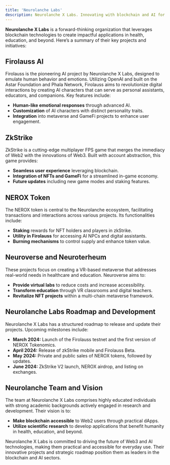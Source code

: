 ```yaml
---
title: 'Neurolanche Labs'
description: Neurolanche X Labs. Innovating with blockchain and AI for practical applications in health, education, and beyond. Explore Firolauss AI.
---
```


**Neurolanche X Labs** is a forward-thinking organization that leverages blockchain technologies to create impactful applications in health, education, and beyond. Here’s a summary of their key projects and initiatives:

## Firolauss AI

Firolauss is the pioneering AI project by Neurolanche X Labs, designed to emulate human behavior and emotions. Utilizing OpenAI and built on the Astar Foundation and Phala Network, Firolauss aims to revolutionize digital interactions by creating AI characters that can serve as personal assistants, educators, and companions. Key features include:

- **Human-like emotional responses** through advanced AI.
- **Customization** of AI characters with distinct personality traits.
- **Integration** into metaverse and GameFi projects to enhance user engagement.

## ZkStrike

ZkStrike is a cutting-edge multiplayer FPS game that merges the immediacy of Web2 with the innovations of Web3. Built with account abstraction, this game provides:

- **Seamless user experience** leveraging blockchain.
- **Integration of NFTs and GameFi** for a streamlined in-game economy.
- **Future updates** including new game modes and staking features.

## NEROX Token

The NEROX token is central to the Neurolanche ecosystem, facilitating transactions and interactions across various projects. Its functionalities include:

- **Staking** rewards for NFT holders and players in zkStrike.
- **Utility in Firolauss** for accessing AI NPCs and digital assistants.
- **Burning mechanisms** to control supply and enhance token value.

## Neuroverse and Neuroterheum

These projects focus on creating a VR-based metaverse that addresses real-world needs in healthcare and education. Neuroverse aims to:

- **Provide virtual labs** to reduce costs and increase accessibility.
- **Transform education** through VR classrooms and digital teachers.
- **Revitalize NFT projects** within a multi-chain metaverse framework.

## Neurolanche Labs Roadmap and Development

Neurolanche X Labs has a structured roadmap to release and update their projects. Upcoming milestones include:

- **March 2024:** Launch of the Firolauss testnet and the first version of NEROX Tokenomics.
- **April 2024:** Release of zkStrike mobile and Firolauss Beta.
- **May 2024:** Private and public sales of NEROX tokens, followed by updates.
- **June 2024:** ZkStrike V2 launch, NEROX airdrop, and listing on exchanges.

## Neurolanche Team and Vision

The team at Neurolanche X Labs comprises highly educated individuals with strong academic backgrounds actively engaged in research and development. Their vision is to:

- **Make blockchain accessible** to Web2 users through practical dApps.
- **Utilize scientific research** to develop applications that benefit humanity in health, education, and beyond.

Neurolanche X Labs is committed to driving the future of Web3 and AI technologies, making them practical and accessible for everyday use. Their innovative projects and strategic roadmap position them as leaders in the blockchain and AI sectors.
